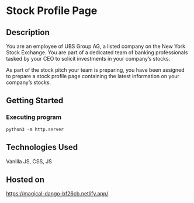 # Stock Profile Page


## Description

You are an employee of UBS Group AG, a listed company on the New York Stock Exchange. You are part of a dedicated team of banking professionals tasked by your CEO to solicit investments in your company’s stocks.

As part of the stock pitch your team is preparing, you have been assigned to prepare a stock profile page containing the latest information on your company’s stocks.

## Getting Started

### Executing program
```
python3 -m http.server
```

## Technologies Used
Vanilla JS, CSS, JS

## Hosted on
https://magical-dango-bf26cb.netlify.app/
